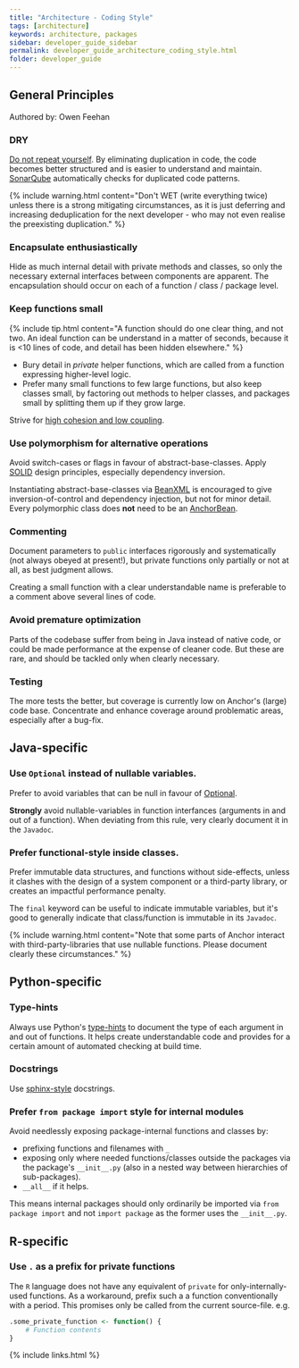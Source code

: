 ```yaml
---
title: "Architecture - Coding Style"
tags: [architecture]
keywords: architecture, packages
sidebar: developer_guide_sidebar
permalink: developer_guide_architecture_coding_style.html
folder: developer_guide
---
```


## General Principles

Authored by: Owen Feehan

### DRY 

[Do not repeat yourself](https://en.wikipedia.org/wiki/Don%27t_repeat_yourself). By eliminating duplication in code, the code becomes better structured and is easier to understand and maintain. [SonarQube](developer_guide_environment_sonarqube.html) automatically checks for duplicated code patterns.

{% include warning.html content="Don't WET (write everything twice) unless there is a strong mitigating circumstances, as it is just deferring and increasing deduplication for the next developer - who may not even realise the preexisting duplication." %}

### Encapsulate enthusiastically

Hide as much internal detail with private methods and classes, so only the necessary external interfaces between components are apparent. The encapsulation should occur on each of a function / class / package level.

### Keep functions small

{% include tip.html content="A function should do one clear thing, and not two. An ideal function can be understand in a matter of seconds, because it is <10 lines of code, and detail has been hidden elsewhere." %}

- Bury detail in *private* helper functions, which are called from a function expressing higher-level logic.
- Prefer many small functions to few large functions, but also keep classes small, by factoring out methods to helper classes, and packages small by splitting them up if they grow large.

Strive for [high cohesion and low coupling](https://stackoverflow.com/questions/14000762/what-does-low-in-coupling-and-high-in-cohesion-mean).

### Use polymorphism for alternative operations

Avoid switch-cases or flags in favour of abstract-base-classes. Apply [SOLID](https://en.wikipedia.org/wiki/SOLID) design principles, especially dependency inversion.
 
Instantiating abstract-base-classes via [BeanXML](/user_guide_bean_xml.html) is encouraged to give inversion-of-control and dependency injection, but not for minor detail. Every polymorphic class does **not** need to be an [AnchorBean](/developer_guide_anchor_beans.html).  

### Commenting

Document parameters to `public` interfaces rigorously and systematically (not always obeyed at present!), but private functions only partially or not at all, as best judgment allows.

Creating a small function with a clear understandable name is preferable to a comment above several lines of code.

### Avoid premature optimization

Parts of the codebase suffer from being in Java instead of native code, or could be made performance at the expense of cleaner code. But these are rare, and should be tackled only when clearly necessary.

### Testing

The more tests the better, but coverage is currently low on Anchor's (large) code base. Concentrate and enhance coverage around problematic areas, especially after a bug-fix.

## Java-specific

### Use `Optional` instead of nullable variables.

Prefer to avoid variables that can be null in favour of [Optional](https://www.oracle.com/technical-resources/articles/java/java8-optional.html).

**Strongly** avoid nullable-variables in function interfances (arguments in and out of a function). When deviating from this rule, very clearly document it in the `Javadoc`.

### Prefer functional-style inside classes.

Prefer immutable data structures, and functions without side-effects, unless it clashes with the design of a system component or a third-party library, or creates an impactful performance penalty.

The `final` keyword can be useful to indicate immutable variables, but it's good to generally indicate that class/function is immutable in its `Javadoc`.

{% include warning.html content="Note that some parts of Anchor interact with third-party-libraries that use nullable functions. Please document clearly these circumstances." %}

## Python-specific

### Type-hints

Always use Python's [type-hints](https://docs.python.org/3/library/typing.html) to document the type of each argument in and out of functions. It helps create understandable code and provides for a certain amount of automated checking at build time.

### Docstrings

Use [sphinx-style](https://sphinx-rtd-tutorial.readthedocs.io/en/latest/docstrings.html) docstrings.

### Prefer `from package import` style for internal modules

Avoid needlessly exposing package-internal functions and classes by:
- prefixing functions and filenames with `_` 
- exposing only where needed functions/classes outside the packages via the package's ``__init__.py`` (also in a nested way between hierarchies of sub-packages).
- `__all__` if it helps.

This means internal packages should only ordinarily be imported via `from package import` and not `import package` as the former uses the ``__init__.py``.

## R-specific

### Use `.` as a prefix for private functions

The `R` language does not have any equivalent of `private` for only-internally-used functions. As a workaround, prefix such a a function conventionally with a period. This promises only be called from the current source-file. e.g.

```R
.some_private_function <- function() {
	# Function contents
}
```

{% include links.html %}
